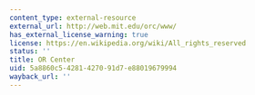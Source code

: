 ```yaml
---
content_type: external-resource
external_url: http://web.mit.edu/orc/www/
has_external_license_warning: true
license: https://en.wikipedia.org/wiki/All_rights_reserved
status: ''
title: OR Center
uid: 5a8860c5-4281-4270-91d7-e88019679994
wayback_url: ''
---
```


